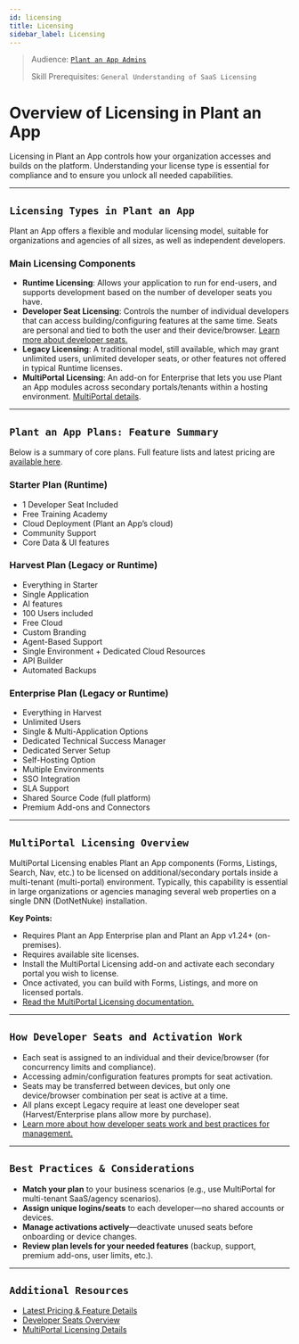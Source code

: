 ```yaml
---
id: licensing
title: Licensing
sidebar_label: Licensing
---
```


> Audience: [`Plant an App Admins`](/audience.md#plant-an-app-admins)
>
> Skill Prerequisites: `General Understanding of SaaS Licensing`

# Overview of Licensing in Plant an App

Licensing in Plant an App controls how your organization accesses and builds on the platform. Understanding your license type is essential for compliance and to ensure you unlock all needed capabilities.

****

## `Licensing Types in Plant an App`

Plant an App offers a flexible and modular licensing model, suitable for organizations and agencies of all sizes, as well as independent developers.

### Main Licensing Components

- **Runtime Licensing**: Allows your application to run for end-users, and supports development based on the number of developer seats you have.
- **Developer Seat Licensing**: Controls the number of individual developers that can access building/configuring features at the same time. Seats are personal and tied to both the user and their device/browser. [Learn more about developer seats.](https://learn.plantanapp.com/docs/current/updates/licensing/developer-seats)
- **Legacy Licensing**: A traditional model, still available, which may grant unlimited users, unlimited developer seats, or other features not offered in typical Runtime licenses.
- **MultiPortal Licensing**: An add-on for Enterprise that lets you use Plant an App modules across secondary portals/tenants within a hosting environment. [MultiPortal details](https://learn.plantanapp.com/docs/current/updates/multiportal-licensing).

****

## `Plant an App Plans: Feature Summary`

Below is a summary of core plans. Full feature lists and latest pricing are [available here](https://plantanapp.com/plans/).

### Starter Plan (Runtime)

- 1 Developer Seat Included
- Free Training Academy
- Cloud Deployment (Plant an App’s cloud)
- Community Support
- Core Data & UI features

### Harvest Plan (Legacy or Runtime)

- Everything in Starter
- Single Application
- AI features
- 100 Users included
- Free Cloud
- Custom Branding
- Agent-Based Support
- Single Environment + Dedicated Cloud Resources
- API Builder
- Automated Backups

### Enterprise Plan (Legacy or Runtime)

- Everything in Harvest
- Unlimited Users
- Single & Multi-Application Options
- Dedicated Technical Success Manager
- Dedicated Server Setup
- Self-Hosting Option
- Multiple Environments
- SSO Integration
- SLA Support
- Shared Source Code (full platform)
- Premium Add-ons and Connectors

****

## `MultiPortal Licensing Overview`

MultiPortal Licensing enables Plant an App components (Forms, Listings, Search, Nav, etc.) to be licensed on additional/secondary portals inside a multi-tenant (multi-portal) environment. Typically, this capability is essential in large organizations or agencies managing several web properties on a single DNN (DotNetNuke) installation.

**Key Points:**
- Requires Plant an App Enterprise plan and Plant an App v1.24+ (on-premises).
- Requires available site licenses.
- Install the MultiPortal Licensing add-on and activate each secondary portal you wish to license.
- Once activated, you can build with Forms, Listings, and more on licensed portals.  
- [Read the MultiPortal Licensing documentation.](https://learn.plantanapp.com/docs/current/updates/multiportal-licensing)

****

## `How Developer Seats and Activation Work`

- Each seat is assigned to an individual and their device/browser (for concurrency limits and compliance).
- Accessing admin/configuration features prompts for seat activation.
- Seats may be transferred between devices, but only one device/browser combination per seat is active at a time.
- All plans except Legacy require at least one developer seat (Harvest/Enterprise plans allow more by purchase).
- [Learn more about how developer seats work and best practices for management.](https://learn.plantanapp.com/docs/current/updates/licensing/developer-seats)

****

## `Best Practices & Considerations`

- **Match your plan** to your business scenarios (e.g., use MultiPortal for multi-tenant SaaS/agency scenarios).
- **Assign unique logins/seats** to each developer—no shared accounts or devices.
- **Manage activations actively**—deactivate unused seats before onboarding or device changes.
- **Review plan levels for your needed features** (backup, support, premium add-ons, user limits, etc.).



****

## `Additional Resources`

- [Latest Pricing & Feature Details](https://plantanapp.com/plans/)
- [Developer Seats Overview](https://learn.plantanapp.com/docs/current/updates/licensing/developer-seats)
- [MultiPortal Licensing Details](https://learn.plantanapp.com/docs/current/updates/multiportal-licensing)